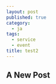 ```yaml
---
layout: post
published: true
category:
  - ja
tags:
  - service
  - event
title: test2
---
```

## A New Post
